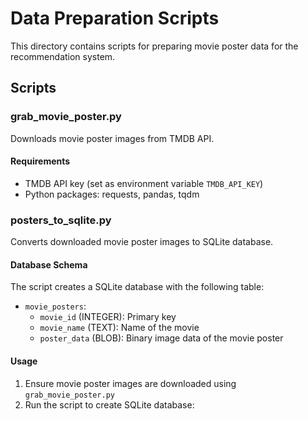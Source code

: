 # Data Preparation Scripts

This directory contains scripts for preparing movie poster data for the recommendation system.

## Scripts

### grab_movie_poster.py

Downloads movie poster images from TMDB API.

#### Requirements
- TMDB API key (set as environment variable `TMDB_API_KEY`)
- Python packages: requests, pandas, tqdm


### posters_to_sqlite.py

Converts downloaded movie poster images to SQLite database.

#### Database Schema
The script creates a SQLite database with the following table:
- `movie_posters`:
  - `movie_id` (INTEGER): Primary key
  - `movie_name` (TEXT): Name of the movie
  - `poster_data` (BLOB): Binary image data of the movie poster

#### Usage
1. Ensure movie poster images are downloaded using `grab_movie_poster.py`
2. Run the script to create SQLite database:
